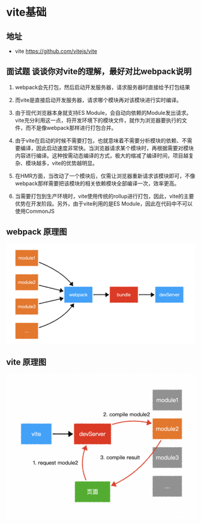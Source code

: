 # vite基础

## 地址

*   vite <https://github.com/vitejs/vite>

## 面试题 谈谈你对vite的理解，最好对比webpack说明

1.  webpack会先打包，然后启动开发服务器，请求服务器时直接给予打包结果

2.  而vite是直接启动开发服务器，请求哪个模块再对该模块进行实时编译。

3.  由于现代浏览器本身就支持ES Module，会自动向依赖的Module发出请求。vite充分利用这一点，将开发环境下的模块文件，就作为浏览器要执行的文件，而不是像webpack那样进行打包合并。

4.  由于vite在启动的时候不需要打包，也就意味着不需要分析模块的依赖、不需要编译，因此启动速度非常快。当浏览器请求某个模块时，再根据需要对模块内容进行编译。这种按需动态编译的方式，极大的缩减了编译时间，项目越复杂、模块越多，vite的优势越明显。

5.  在HMR方面，当改动了一个模块后，仅需让浏览器重新请求该模块即可，不像webpack那样需要把该模块的相关依赖模块全部编译一次，效率更高。

6.  当需要打包到生产环境时，vite使用传统的rollup进行打包，因此，vite的主要优势在开发阶段。另外，由于vite利用的是ES Module，因此在代码中不可以使用CommonJS

## webpack 原理图

![](image/20200929144416_f00ADj-cEf.png)

## vite 原理图

![](image/20200929144957_AkODRCHDIM.png)
